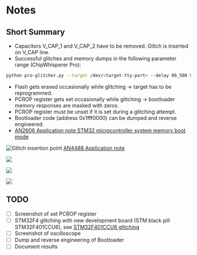 # Notes

## Short Summary
- Capacitors V_CAP_1 and V_CAP_2 have to be removed. Glitch is inserted on V_CAP line.
- Successful glitches and memory dumps in the following parameter range (ChipWhisperer Pro):
```bash
python pro-glitcher.py --target /dev/<target-tty-port> --delay 90_500 91_500 --length 230 240
```
- Flash gets erased occasionally while glitching -> target has to be reprogrammed.
- PCROP register gets set occasionally while glitching -> bootloader memory responses are masked with zeros.
- PCROP register must be unset if it is set during a glitching attempt.
- Bootloader code (address 0x1fff0000) can be dumped and reverse engineered.
- [AN2606 Application note STM32 microcontroller system memory boot mode](https://www.st.com/resource/en/application_note/an2606-stm32-microcontroller-system-memory-boot-mode-stmicroelectronics.pdf)

![Glitch insertion point](https://github.com/MKesenheimer/fault-injection-library/blob/master/stm32f42x-glitching/images/power_supply_scheme.png)
[AN4488 Application note](https://www.st.com/resource/en/application_note/an4488-getting-started-with-stm32f4xxxx-mcu-hardware-development-stmicroelectronics.pdf)

![](https://github.com/MKesenheimer/fault-injection-library/blob/master/stm32f42x-glitching/images/memory_dump.png)

![](https://github.com/MKesenheimer/fault-injection-library/blob/master/stm32f42x-glitching/images/programmed_memory.png)

![](https://github.com/MKesenheimer/fault-injection-library/blob/master/stm32f42x-glitching/images/cw-pro-bootloader-glitching.png)

## TODO
- [ ] Screenshot of set PCROP register
- [ ] STM32F4 glitching with new development board (STM black pill STM32F401CCU6), see [STM32F401CCU6 glitching](https://jerinsunny.github.io/stm32_vglitch/)
- [ ] Screenshot of oscilloscope
- [ ] Dump and reverse engineering of Bootloader
- [ ] Document results